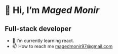 # 👋 **Hi, I’m _Maged Monir_** 
## Full-stack developer 
- 🌱 I’m currently learning react.
- 📫 How to reach me magedmonir97@gmail.com

<!---
MagedM97/MagedM97 is a ✨ special ✨ repository because its `README.md` (this file) appears on your GitHub profile.
You can click the Preview link to take a look at your changes.
--->
